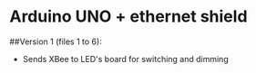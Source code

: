 # Arduino UNO + ethernet shield

##Version 1 (files 1 to 6): 
- Sends XBee to LED's board for switching and dimming

